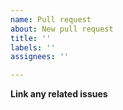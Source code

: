 ```yaml
---
name: Pull request
about: New pull request
title: ''
labels: ''
assignees: ''

---
```


**Link any related issues**
